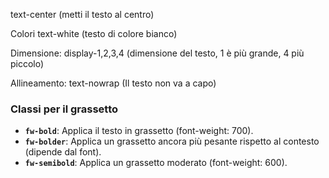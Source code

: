 text-center (metti il testo al centro)

Colori
text-white (testo di colore bianco)

Dimensione:
display-1,2,3,4 (dimensione del testo, 1 è più grande, 4 più piccolo)

Allineamento:
text-nowrap 
(Il testo non va a capo)
### Classi per il grassetto

- **`fw-bold`**: Applica il testo in grassetto (font-weight: 700).
- **`fw-bolder`**: Applica un grassetto ancora più pesante rispetto al contesto (dipende dal font).
- **`fw-semibold`**: Applica un grassetto moderato (font-weight: 600).
